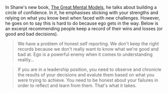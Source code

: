 <!--
.. title: Shane Parrish on Building A Cirle of Confidence
.. slug: circle_of_confidence
.. date: 2019-04-13 01:49:00 UTC
.. tags: self-identify, reputation
.. category:
.. link: 
.. description:
.. type: From Shane Parrish's book, The Great Mental Models
-->

In Shane's new book, [The Great Mental Models](https://www.amazon.com/Great-Mental-Models-Thinking-Concepts-ebook/dp/B07P79P8ST/ref=sr_1_fkmr0_1?keywords=shane+parrish+mental+models&qid=1555174204&s=gateway&sr=8-1-fkmr0),
he talks about building a circle of confidence.  In it, he emphasises sticking with your strengths and
relying on what you know best when faced with new challenges.  However, he goes on to say this is hard to do
because ego gets in the way.  Below is an excerpt recommending people keep a record of their wins and losses (or
good and bad decisions).
> We have a problem of honest self reporting. We don't keep the right records because we don't really want to know
what we're good and bad at.  Ego is a powerful enemy when it comes to understanding reality...  

>If you are in a leadership position, you need to observe and chronicle the results of your decisions and evalute them based on
what you were trying to achieve.  You need to be honest about your failures in order to reflect and learn from them.
That's what it takes.
